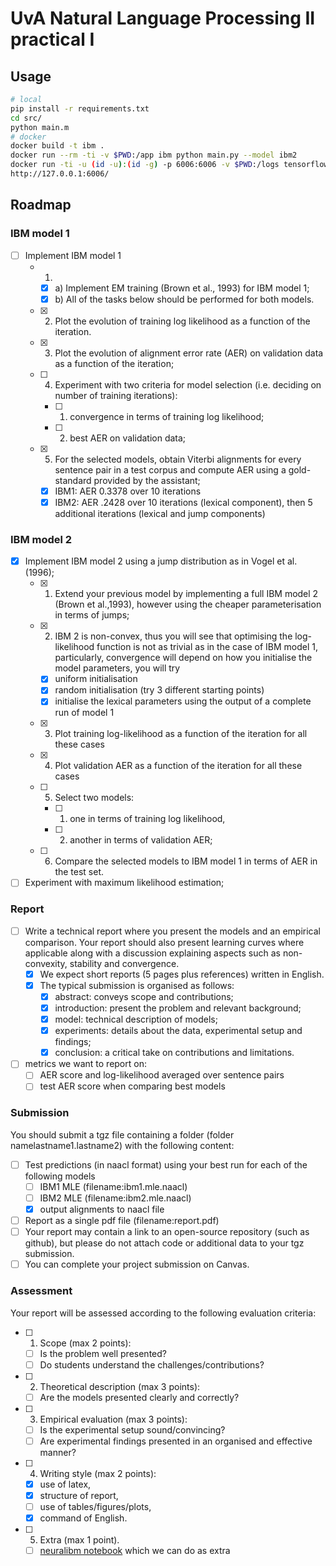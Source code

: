# UvA Natural Language Processing II practical I

## Usage

```bash
# local
pip install -r requirements.txt
cd src/
python main.m
# docker
docker build -t ibm .
docker run --rm -ti -v $PWD:/app ibm python main.py --model ibm2
docker run -ti -u (id -u):(id -g) -p 6006:6006 -v $PWD:/logs tensorflow/tensorflow tensorboard --logdir /logs
http://127.0.0.1:6006/
```

## Roadmap

### IBM model 1
- [ ] Implement IBM model 1
    - 1.
        - [x] a) Implement EM training (Brown et al., 1993) for IBM model 1;
        - [x] b) All of the tasks below should be performed for both models.
    - [x] 2. Plot the evolution of training log likelihood as a function of the iteration.
    - [x] 3. Plot the evolution of alignment error rate (AER) on validation data as a function of the iteration;
    - [ ] 4. Experiment with two criteria for model selection (i.e. deciding on number of training iterations):
        - [ ] 1) convergence in terms of training log likelihood;
        - [ ] 2) best AER on validation data;
    - [x] 5. For the selected models, obtain Viterbi alignments for every sentence pair in a test corpus and compute AER using a gold-standard provided by the assistant;
        - [x] IBM1: AER 0.3378 over 10 iterations
        - [x] IBM2: AER .2428 over 10 iterations (lexical component), then 5 additional iterations (lexical and jump components)

### IBM model 2
- [x] Implement IBM model 2 using a jump distribution as in Vogel et al. (1996);
    - [x] 1. Extend your previous model by implementing a full IBM model 2 (Brown et al.,1993), however using the cheaper parameterisation in terms of jumps;
    - [x] 2. IBM 2 is non-convex, thus you will see that optimising the log-likelihood function is not as trivial as in the case of IBM model 1, particularly, convergence will depend on how you initialise the model parameters, you will try
        - [x] uniform initialisation
        - [x] random initialisation (try 3 different starting points)
        - [x] initialise the lexical parameters using the output of a complete run of model 1
    - [x] 3. Plot training log-likelihood as a function of the iteration for all these cases
    - [x] 4. Plot validation AER as a function of the iteration for all these cases
    - [ ] 5. Select two models:
        - [ ] 1) one in terms of training log likelihood,
        - [ ] 2) another in terms of validation AER;
    - [ ] 6. Compare the selected models to IBM model 1 in terms of AER in the test set.
- [ ] Experiment with maximum likelihood estimation;

### Report
- [ ] Write a technical report where you present the models and an empirical comparison. Your report should also present learning curves where applicable along with a discussion explaining aspects such as non-convexity, stability and convergence.
    - [x] We expect short reports (5 pages plus references) written in English.
    - [x] The typical submission is organised as follows:
        - [x] abstract: conveys scope and contributions;
        - [x] introduction: present the problem and relevant background;
        - [x] model: technical description of models;
        - [x] experiments: details about the data, experimental setup and findings;
        - [x] conclusion: a critical take on contributions and limitations.
- [ ] metrics we want to report on:
    - [ ] AER score and log-likelihood averaged over sentence pairs
    - [ ] test AER score when comparing best models

### Submission
You should submit a tgz file containing a folder (folder namelastname1.lastname2) with the following content:
- [ ] Test predictions (in naacl format) using your best run for each of the following models
    - [ ] IBM1 MLE (filename:ibm1.mle.naacl)
    - [ ] IBM2 MLE (filename:ibm2.mle.naacl)
    - [x] output alignments to naacl file
- [ ] Report as a single pdf file (filename:report.pdf)
- [ ] Your report may contain a link to an open-source repository (such as github), but please do not attach code or additional data to your tgz submission.
- [ ] You can complete your project submission on Canvas.

### Assessment
Your report will be assessed according to the following evaluation criteria:
- [ ] 1. Scope (max 2 points):
    - [ ] Is the problem well presented?
    - [ ] Do students understand the challenges/contributions?
- [ ] 2. Theoretical description (max 3 points):
    - [ ] Are the models presented clearly and correctly?
- [ ] 3. Empirical evaluation (max 3 points):
    - [ ] Is the experimental setup sound/convincing?
    - [ ] Are experimental findings presented in an organised and effective manner?
- [ ] 4. Writing style (max 2 points):
    - [x] use of latex,
    - [x] structure of report,
    - [ ] use of tables/figures/plots,
    - [x] command of English.
- [ ] 5. Extra (max 1 point).
    - [ ] [neuralibm notebook](https://uva-slpl.github.io/nlp2/resources/project_ibm/neuralibm.tar.gz) which we can do as extra
